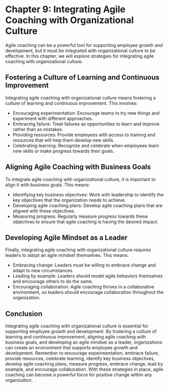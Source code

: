 Chapter 9: Integrating Agile Coaching with Organizational Culture
=================================================================

Agile coaching can be a powerful tool for supporting employee growth and development, but it must be integrated with organizational culture to be effective. In this chapter, we will explore strategies for integrating agile coaching with organizational culture.

Fostering a Culture of Learning and Continuous Improvement
----------------------------------------------------------

Integrating agile coaching with organizational culture means fostering a culture of learning and continuous improvement. This involves:

* Encouraging experimentation: Encourage teams to try new things and experiment with different approaches.
* Embracing failure: Treat failures as opportunities to learn and improve rather than as mistakes.
* Providing resources: Provide employees with access to training and resources that will help them develop new skills.
* Celebrating learning: Recognize and celebrate when employees learn new skills or make progress towards their goals.

Aligning Agile Coaching with Business Goals
-------------------------------------------

To integrate agile coaching with organizational culture, it is important to align it with business goals. This means:

* Identifying key business objectives: Work with leadership to identify the key objectives that the organization needs to achieve.
* Developing agile coaching plans: Develop agile coaching plans that are aligned with these objectives.
* Measuring progress: Regularly measure progress towards these objectives to ensure that agile coaching is having the desired impact.

Developing Agile Mindset as a Leader
------------------------------------

Finally, integrating agile coaching with organizational culture requires leaders to adopt an agile mindset themselves. This means:

* Embracing change: Leaders must be willing to embrace change and adapt to new circumstances.
* Leading by example: Leaders should model agile behaviors themselves and encourage others to do the same.
* Encouraging collaboration: Agile coaching thrives in a collaborative environment, so leaders should encourage collaboration throughout the organization.

Conclusion
----------

Integrating agile coaching with organizational culture is essential for supporting employee growth and development. By fostering a culture of learning and continuous improvement, aligning agile coaching with business goals, and developing an agile mindset as a leader, organizations can create an environment that supports employee growth and development. Remember to encourage experimentation, embrace failure, provide resources, celebrate learning, identify key business objectives, develop agile coaching plans, measure progress, embrace change, lead by example, and encourage collaboration. With these strategies in place, agile coaching can become a powerful force for positive change within any organization.

